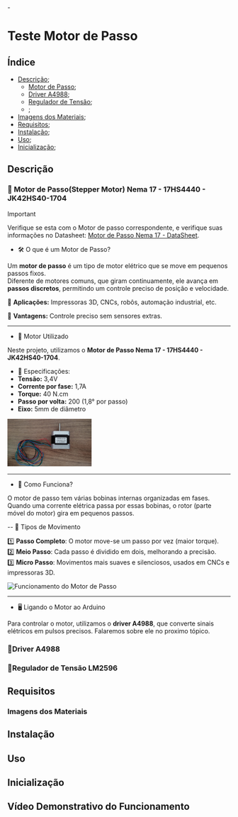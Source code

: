 ﻿﻿-
# Teste Motor de Passo 

## Índice
- [Descrição](#descrição);
    - [Motor de Passo](#motor-de-passostepper-motor-nema-17---17hs4440---jk42hs40-1704);
    - [Driver A4988](#driver-a4988);
    - [Regulador de Tensão](#regulador-de-tensão-lm2596);
    - []();
- [Imagens dos Materiais](#imagens-dos-materiais);
- [Requisitos](#requisitos);
- [Instalação](#instalação);
- [Uso](#uso);
- [Inicialização](#inicialização);


## Descrição 

 ### 📌 Motor de Passo(Stepper Motor) Nema 17 - 17HS4440 - JK42HS40-1704
> [!IMPORTANT]
> Verifique se esta com o Motor de passo correspondente, e verifique suas informações no Datasheet: [Motor de Passo Nema 17 - DataSheet](Datasheet%20-%2017HS4401S.pdf).

- 🛠 O que é um Motor de Passo?

Um **motor de passo** é um tipo de motor elétrico que se move em pequenos passos fixos.  
Diferente de motores comuns, que giram continuamente, ele avança em **passos discretos**, permitindo um controle preciso de posição e velocidade.  

🔹 **Aplicações:** Impressoras 3D, CNCs, robôs, automação industrial, etc.  

🔹 **Vantagens:** Controle preciso sem sensores extras.  

---

- 🎯 Motor Utilizado  

Neste projeto, utilizamos o **Motor de Passo Nema 17 - 17HS4440 - JK42HS40-1704**.  

- 🔹 Especificações:  
- **Tensão:** 3,4V  
- **Corrente por fase:** 1,7A  
- **Torque:** 40 N.cm  
- **Passo por volta:** 200 (1,8° por passo)  
- **Eixo:** 5mm de diâmetro  

<img src="imagensEvideos/StepperMotorNema17.jpg" alt="Sensor de Toque" width="190"> 

---

- 🎯 Como Funciona?  

O motor de passo tem várias bobinas internas organizadas em fases.  
Quando uma corrente elétrica passa por essas bobinas, o rotor (parte móvel do motor) gira em pequenos passos.  

-- 🔄 Tipos de Movimento  

1️⃣ **Passo Completo**: O motor move-se um passo por vez (maior torque).  
2️⃣ **Meio Passo**: Cada passo é dividido em dois, melhorando a precisão.  
3️⃣ **Micro Passo**: Movimentos mais suaves e silenciosos, usados em CNCs e impressoras 3D.  

![Funcionamento do Motor de Passo](https://upload.wikimedia.org/wikipedia/commons/4/4f/StepperMotor.gif)  

---

- 🖥 Ligando o Motor ao Arduino  

Para controlar o motor, utilizamos o **driver A4988**, que converte sinais elétricos em pulsos precisos. Falaremos sobre ele no proximo tópico.  


 ### 📌Driver A4988

 ### 📌Regulador de Tensão LM2596

## Requisitos

### Imagens dos Materiais

## Instalação

## Uso

## Inicialização

## Vídeo Demonstrativo do Funcionamento


